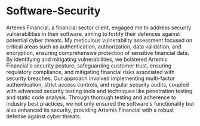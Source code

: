 # Software-Security
Artemis Financial, a financial sector client, engaged me to address security vulnerabilities in their software, aiming to fortify their defences against potential cyber threats. My meticulous vulnerability assessment focused on critical areas such as authentication, authorization, data validation, and encryption, ensuring comprehensive protection of sensitive financial data. By identifying and mitigating vulnerabilities, we bolstered Artemis Financial's security posture, safeguarding customer trust, ensuring regulatory compliance, and mitigating financial risks associated with security breaches. Our approach involved implementing multi-factor authentication, strict access controls, and regular security audits, coupled with advanced security testing tools and techniques like penetration testing and static code analysis. Through thorough testing and adherence to industry best practices, we not only ensured the software's functionality but also enhanced its security, providing Artemis Financial with a robust defense against cyber threats.
